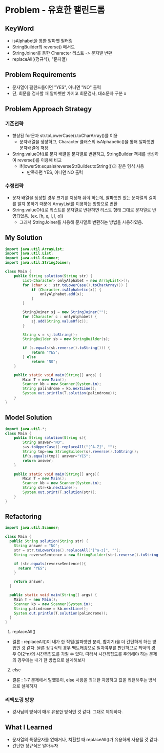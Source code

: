 # Problem - 유효한 팰린드롬

## KeyWord
- isAlphabet을 통한 알파벳 필터링
- StringBuilder의 reverse() 메서드
- StringJoiner를 통한 Character 리스트 -> 문자열 변환
- replaceAll({정규식}, "문자열)

## Problem Requirements

- 문자열이 팰린드롬이면 "YES", 아니면 "NO" 출력
- 단, 회문을 검사할 때 알파벳만 가지고 회문검사, 대소문자 구분 x

## Problem Approach Strategy
### 기존전략
- 향상된 for문과 str.toLowerCase().toCharArray()를 이용
  - 문자배열을 생성하고, Character 클래스의 isAlphabetic()을 통해 알파벳만 문자배열에 저장 
- String.valueOf()로 문자 배열을 문자열로 변환하고, StringBuilder 객체를 생성하여 reverse()를 이용해 비교
  - if(lowerStr.equals(reverseStrBuilder.toString())과 같은 형식 사용
    - 만족하면 YES, 아니면 NO 출력
    
### 수정전략
- 문자 배열을 생성할 경우 크기를 지정해 줘야 하는데, 알파벳만 있는 문자열의 길이를 알지 못하기 때문에 ArrayList를 이용하는 방향으로 변환
- String.valueOf()로 리스트를 문자열로 변환하면 리스트 형태 그대로 문자열로 반영되었음. (ex. [h, e, l, l, o])
  - 그래서 StringJoiner를 사용해 문자열로 변환하는 방법을 사용하였음.
  
## My Solution

```java
import java.util.ArrayList;
import java.util.List;
import java.util.Scanner;
import java.util.StringJoiner;

class Main {
    public String solution(String str) {
        List<Character> onlyAlphabet = new ArrayList<>();
        for (char x : str.toLowerCase().toCharArray()) {
            if (Character.isAlphabetic(x)) {
                onlyAlphabet.add(x);
            }
        }

        StringJoiner sj = new StringJoiner("");
        for (Character c : onlyAlphabet) {
            sj.add(String.valueOf(c));
        }

        String s = sj.toString();
        StringBuilder sb = new StringBuilder(s);

        if (s.equals(sb.reverse().toString())) {
            return "YES";
        } else
            return "NO";
    }

    public static void main(String[] args) {
        Main T = new Main();
        Scanner kb = new Scanner(System.in);
        String palindrome = kb.nextLine();
        System.out.println(T.solution(palindrome));
    }
}
```

## Model Solution

```java
import java.util.*;
class Main {	
	public String solution(String s){
		String answer="NO";
		s=s.toUpperCase().replaceAll("[^A-Z]", "");
		String tmp=new StringBuilder(s).reverse().toString();
		if(s.equals(tmp)) answer="YES";
		return answer;
	}

	public static void main(String[] args){
		Main T = new Main();
		Scanner kb = new Scanner(System.in);
		String str=kb.nextLine();
		System.out.print(T.solution(str));
	}
}
```

## Refactoring

```java
import java.util.Scanner;

class Main {
  public String solution(String str) {
    String answer = "NO";
    str = str.toLowerCase().replaceAll("[^a-z]", "");
    String reverseSentence = new StringBuilder(str).reverse().toString();

    if (str.equals(reverseSentence)){
      return "YES";
    }

    return answer;
  }

  public static void main(String[] args) {
    Main T = new Main();
    Scanner kb = new Scanner(System.in);
    String palindrome = kb.nextLine();
    System.out.println(T.solution(palindrome));
  }
}
```
1. replaceAll()
- 결론 : replaceAll()이 내가 한 작업(알파벳만 분리, 합치기)을 더 간단하게 하는 방법인 것 같다. 물론 정규식의 경우 백트래킹으로 일치여부를 판단하므로 최악의 경우 O(2^n)의 시간복잡도를 가질 수 있다. 따라서 시간복잡도를 주의해야 하는 문제의 경우에는 내가 한 방법으로 설계해보자

2. else
- 결론 : 1-7 문제에서 말했듯이, else 사용을 최대한 지양하고 값을 리턴해주는 방식으로 설계하자

### 리팩토링 방향
- 강사님의 방식이 매우 유용한 방식인 것 같다. 그대로 체득하자.

## What I Learned
- 문자열의 특정문자를 없애거나, 치환할 때 replaceAll()가 유용하게 사용될 것 같다.
- 간단한 정규식은 알아두자